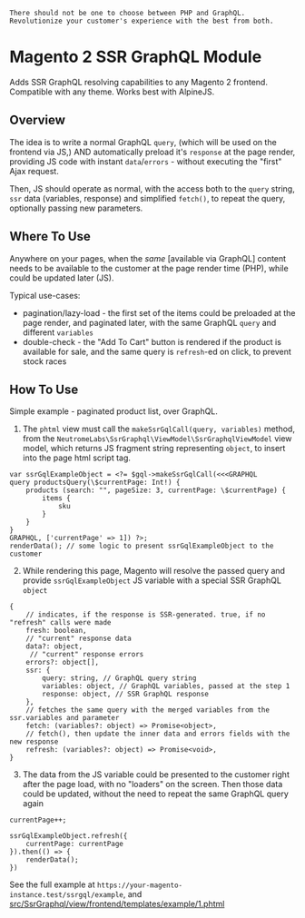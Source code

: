     There should not be one to choose between PHP and GraphQL. 
    Revolutionize your customer's experience with the best from both.

# Magento 2 SSR GraphQL Module

Adds SSR GraphQL resolving capabilities to any Magento 2 frontend.
Compatible with any theme. Works best with AlpineJS.


## Overview

The idea is to write a normal GraphQL `query`, (which will be used on the frontend
via JS,) AND automatically preload it's `response` at the page render,
providing JS code with instant `data`/`errors` - without executing the "first" Ajax request.

Then, JS should operate as normal, with the access both to the `query` string,
`ssr` data (variables, response) and simplified `fetch()`, to repeat the query, optionally passing new parameters.


## Where To Use

Anywhere on your pages, when the <i>same</i> [available via GraphQL] content
needs to be available to the customer at the page render time (PHP),
while could be updated later (JS).

Typical use-cases:
* pagination/lazy-load - the first set of the items could be preloaded at the page render,
  and paginated later, with the same GraphQL `query` and different `variables`
* double-check - the "Add To Cart" button is rendered if the product is available for sale,
  and the same query is `refresh`-ed on click, to prevent stock races

## How To Use

Simple example - paginated product list, over GraphQL.

1. The `phtml` view must call the `makeSsrGqlCall(query, variables)` method, 
   from the `NeutromeLabs\SsrGraphql\ViewModel\SsrGraphqlViewModel` view model,
   which returns JS fragment string representing `object`, to insert into the page html script tag.
```
var ssrGqlExampleObject = <?= $gql->makeSsrGqlCall(<<<GRAPHQL
query productsQuery(\$currentPage: Int!) {
    products (search: "", pageSize: 3, currentPage: \$currentPage) {
        items {
            sku
        }
    }
}
GRAPHQL, ['currentPage' => 1]) ?>;
renderData(); // some logic to present ssrGqlExampleObject to the customer
```

2. While rendering this page, Magento will resolve the passed query and provide
   `ssrGqlExampleObject` JS variable with a special SSR GraphQL `object`
```
{
    // indicates, if the response is SSR-generated. true, if no "refresh" calls were made
    fresh: boolean,
    // "current" response data
    data?: object,
     // "current" response errors
    errors?: object[],
    ssr: {
        query: string, // GraphQL query string
        variables: object, // GraphQL variables, passed at the step 1
        response: object, // SSR GraphQL response
    },
    // fetches the same query with the merged variables from the ssr.variables and parameter
    fetch: (variables?: object) => Promise<object>, 
    // fetch(), then update the inner data and errors fields with the new response
    refresh: (variables?: object) => Promise<void>,
}
```

3. The data from the JS variable could be presented to the customer right after the page load,
   with no "loaders" on the screen. Then those data could be updated, without the need
   to repeat the same GraphQL query again
```
currentPage++;

ssrGqlExampleObject.refresh({
    currentPage: currentPage
}).then(() => {
    renderData();
})
```

See the full example at `https://your-magento-instance.test/ssrgql/example`,
and [src/SsrGraphql/view/frontend/templates/example/1.phtml](src/SsrGraphql/view/frontend/templates/example/1.phtml)